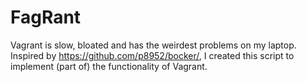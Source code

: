# FagRant

Vagrant is slow, bloated and has the weirdest problems on my laptop. Inspired by https://github.com/p8952/bocker/, I created this script to implement (part of) the functionality of Vagrant.
